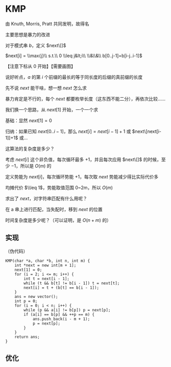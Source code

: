 # KMP

由 Knuth, Morris, Pratt 共同发明，故得名

主要思想是暴力的改进

对于模式串 $b$，定义 $next\[]$

$next[i] = \\max{j}\\ s.t.\\ 0 \\leq j&lt;i\\ \\&\\&\\ b[0..j-1]=b[i-j..i-1]$

【注意下标从 $0$ 开始】【需要画图】

说好听点，$a$ 的第 $i$ 个前缀的最长的等于同长度的后缀的真前缀的长度

先不说 $next$ 能干啥，想一想 $next$ 怎么求

暴力肯定是不行的，每个 $next$ 都要枚举长度（这东西不能二分），再依次比较……

我们换一个思路，从 $next[1]$ 开始，一个一个求

基础：显然 $next[1]=0$

归纳：如果已知 $next[0..i-1]$，那么 $next[i]=next[i-1]+1$ 或 $next\[next[i-1]]+1$ 或…

这算法的复杂度是多少？

考虑 $next[i]$ 这个非负值，每次循环最多 $+1$，并且每次应用 $next\[]$ 的时候，至少 $-1$，所以是 $O(m)$ 的

定义势能为 $next[i]$，每次循环势能 $+1$，每次取 $next$ 势能减少得比实际代价多

均摊代价 $\\leq 1$，势能取值范围 0~2m，所以 $O(m)$

求出了 $next$，对字符串匹配有什么用呢？

在 a 串上进行匹配，当失配时，移到 $next$ 的位置

时间复杂度是多少呢？（可以证明，是 $O(n+m)$ 的）

## 实现

（伪代码）

    KMP(char *a, char *b, int n, int m) {
    	int *next = new int[m + 1];
    	next[1] = 0;
    	for (i = 2; i <= m; i++) {
    		int t = next[i - 1];
    		while (t && b[t] != b[i - 1]) t = next[t];
    		next[i] = t + (b[t] == b[i - 1]);
    	}
    	ans = new vector();
    	int p = 0;
    	for (i = 0; i < n; i++) {
    		while (p && a[i] != b[p]) p = next[p];
    		if (a[i] == b[p] && ++p == m) {
    			ans.push_back(i - m + 1);
    			p = next[p];
    		}
    	}
    	return ans;
    }

## 优化
